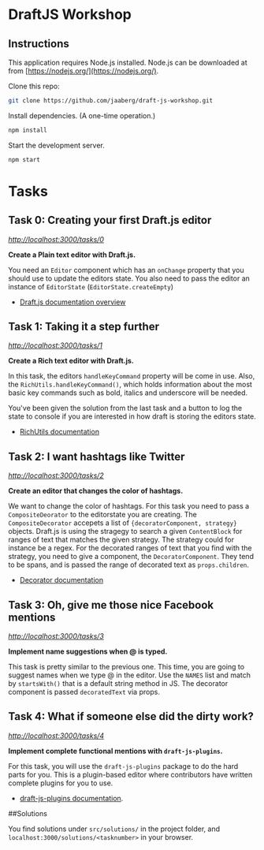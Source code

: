 # DraftJS Workshop

## Instructions

This application requires Node.js installed. Node.js can be downloaded at from
[https://nodejs.org/](https://nodejs.org/).

Clone this repo:

```sh
git clone https://github.com/jaaberg/draft-js-workshop.git
```

Install dependencies. (A one-time operation.)

```sh
npm install
```

Start the development server.

```sh
npm start
```

# Tasks

## Task 0: Creating your first Draft.js editor

_[http://localhost:3000/tasks/0](http://localhost:3000/tasks/0)_

**Create a Plain text editor with Draft.js.**

You need an `Editor` component which has an `onChange` property that you should
use to update the editors state. You also need to pass the editor an instance
of `EditorState` (`EditorState.createEmpty`)

* [Draft.js documentation overview](https://facebook.github.io/draft-js/docs/overview.html)


## Task 1: Taking it a step further

_[http://localhost:3000/tasks/1](http://localhost:3000/tasks/1)_

**Create a Rich text editor with Draft.js.**

In this task, the editors `handleKeyCommand` property will be come in use.
Also, the `RichUtils.handleKeyCommand()`, which holds information about the
most basic key commands such as bold, italics and underscore will be needed.

You've been given the solution from the last task and a button to log the
state to console if you are interested in how draft is storing the editors
state.

* [RichUtils documentation](https://facebook.github.io/draft-js/docs/quickstart-rich-styling.html#richutils-and-key-commands)

## Task 2: I want hashtags like Twitter

_[http://localhost:3000/tasks/2](http://localhost:3000/tasks/2)_

**Create an editor that changes the color of hashtags.**

We want to change the color of hashtags. For this task you need to pass a
`CompositeDeorator` to the editorstate you are creating. The `CompositeDecorator`
accepets a list of `{decoratorComponent, strategy}` objects. Draft.js is using the
stragegy to search a given `ContentBlock` for ranges of text that matches
the given strategy. The strategy could for instance be a regex. For the
decorated ranges of text that you find with the strategy, you need to give
a component, the `DecoratorComponent`. They tend to be spans, and is passed
the range of decorated text as `props.children`.

* [Decorator documentation](https://facebook.github.io/draft-js/docs/advanced-topics-decorators.html)


## Task 3: Oh, give me those nice Facebook mentions

_[http://localhost:3000/tasks/3](http://localhost:3000/tasks/3)_

**Implement name suggestions when @ is typed.**

This task is pretty similar to the previous one. This time, you are going
to suggest names when we type @ in the editor. Use the `NAMES` list and match
by `startsWith()` that is a default string method in JS. The decorator component
is passed `decoratedText` via props.

## Task 4: What if someone else did the dirty work?

_[http://localhost:3000/tasks/4](http://localhost:3000/tasks/4)_

**Implement complete functional mentions with `draft-js-plugins`.**

For this task, you will use the `draft-js-plugins` package to do the hard parts
for you. This is a plugin-based editor where contributors have written complete
plugins for you to use.

* [draft-js-plugins documentation](https://www.draft-js-plugins.com/).

##Solutions

You find solutions under `src/solutions/` in the project folder, and 
`localhost:3000/solutions/<tasknumber>` in your browser. 